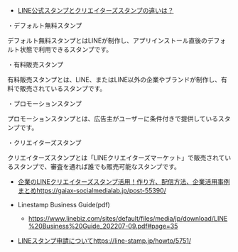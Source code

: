 
- [LINE公式スタンプとクリエイターズスタンプの違いは？](https://gaiax-socialmedialab.jp/qa/difference-line-official-stamp-creators-stamp/)

・デフォルト無料スタンプ

デフォルト無料スタンプとはLINEが制作し、アプリインストール直後のデフォルト状態で利用できるスタンプです。

・有料販売スタンプ

有料販売スタンプとは、LINE、またはLINE以外の企業やブランドが制作し、有料で販売されているスタンプです。

・プロモーションスタンプ

プロモーションスタンプとは、広告主がユーザーに条件付きで提供しているスタンプです。

・クリエイターズスタンプ

クリエイターズスタンプとは「LINEクリエイターズマーケット」で販売されているスタンプで、審査を通れば誰でも販売可能なスタンプです。


- [企業のLINEクリエイターズスタンプ活用！作り方、配信方法、企業活用事例まとめ](https://gaiax-socialmedialab.jp/post-55390/)https://gaiax-socialmedialab.jp/post-55390/

- Linestamp Business Guide(pdf)
  - https://www.linebiz.com/sites/default/files/media/jp/download/LINE%20Business%20Guide_202207-09.pdf#page=35
 
- [LINEスタンプ申請について](https://line-stamp.jp/howto/5751/)https://line-stamp.jp/howto/5751/
